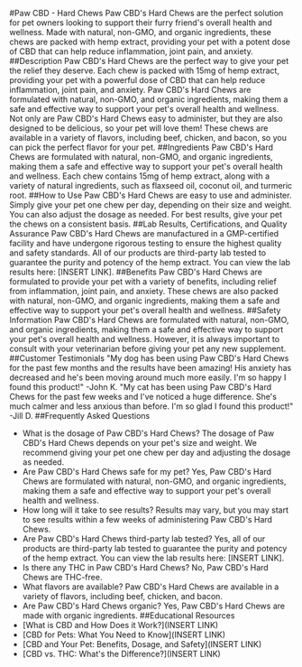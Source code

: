 #Paw CBD - Hard Chews
Paw CBD's Hard Chews are the perfect solution for pet owners looking to support their furry friend's overall health and wellness. Made with natural, non-GMO, and organic ingredients, these chews are packed with hemp extract, providing your pet with a potent dose of CBD that can help reduce inflammation, joint pain, and anxiety.
##Description
Paw CBD's Hard Chews are the perfect way to give your pet the relief they deserve. Each chew is packed with 15mg of hemp extract, providing your pet with a powerful dose of CBD that can help reduce inflammation, joint pain, and anxiety. Paw CBD's Hard Chews are formulated with natural, non-GMO, and organic ingredients, making them a safe and effective way to support your pet's overall health and wellness. 
Not only are Paw CBD's Hard Chews easy to administer, but they are also designed to be delicious, so your pet will love them! These chews are available in a variety of flavors, including beef, chicken, and bacon, so you can pick the perfect flavor for your pet. 
##Ingredients
Paw CBD's Hard Chews are formulated with natural, non-GMO, and organic ingredients, making them a safe and effective way to support your pet's overall health and wellness. Each chew contains 15mg of hemp extract, along with a variety of natural ingredients, such as flaxseed oil, coconut oil, and turmeric root. 
##How to Use
Paw CBD's Hard Chews are easy to use and administer. Simply give your pet one chew per day, depending on their size and weight. You can also adjust the dosage as needed. For best results, give your pet the chews on a consistent basis. 
##Lab Results, Certifications, and Quality Assurance
Paw CBD's Hard Chews are manufactured in a GMP-certified facility and have undergone rigorous testing to ensure the highest quality and safety standards. All of our products are third-party lab tested to guarantee the purity and potency of the hemp extract. You can view the lab results here: [INSERT LINK]. 
##Benefits
Paw CBD's Hard Chews are formulated to provide your pet with a variety of benefits, including relief from inflammation, joint pain, and anxiety. These chews are also packed with natural, non-GMO, and organic ingredients, making them a safe and effective way to support your pet's overall health and wellness. 
##Safety Information
Paw CBD's Hard Chews are formulated with natural, non-GMO, and organic ingredients, making them a safe and effective way to support your pet's overall health and wellness. However, it is always important to consult with your veterinarian before giving your pet any new supplement. 
##Customer Testimonials 
"My dog has been using Paw CBD's Hard Chews for the past few months and the results have been amazing! His anxiety has decreased and he's been moving around much more easily. I'm so happy I found this product!" -John K. 
"My cat has been using Paw CBD's Hard Chews for the past few weeks and I've noticed a huge difference. She's much calmer and less anxious than before. I'm so glad I found this product!" -Jill D. 
##Frequently Asked Questions
- What is the dosage of Paw CBD's Hard Chews? 
The dosage of Paw CBD's Hard Chews depends on your pet's size and weight. We recommend giving your pet one chew per day and adjusting the dosage as needed. 
- Are Paw CBD's Hard Chews safe for my pet? 
Yes, Paw CBD's Hard Chews are formulated with natural, non-GMO, and organic ingredients, making them a safe and effective way to support your pet's overall health and wellness. 
- How long will it take to see results? 
Results may vary, but you may start to see results within a few weeks of administering Paw CBD's Hard Chews. 
- Are Paw CBD's Hard Chews third-party lab tested? 
Yes, all of our products are third-party lab tested to guarantee the purity and potency of the hemp extract. You can view the lab results here: [INSERT LINK]. 
- Is there any THC in Paw CBD's Hard Chews? 
No, Paw CBD's Hard Chews are THC-free. 
- What flavors are available? 
Paw CBD's Hard Chews are available in a variety of flavors, including beef, chicken, and bacon. 
- Are Paw CBD's Hard Chews organic? 
Yes, Paw CBD's Hard Chews are made with organic ingredients. 
##Educational Resources 
- [What is CBD and How Does it Work?](INSERT LINK) 
- [CBD for Pets: What You Need to Know](INSERT LINK) 
- [CBD and Your Pet: Benefits, Dosage, and Safety](INSERT LINK) 
- [CBD vs. THC: What's the Difference?](INSERT LINK)